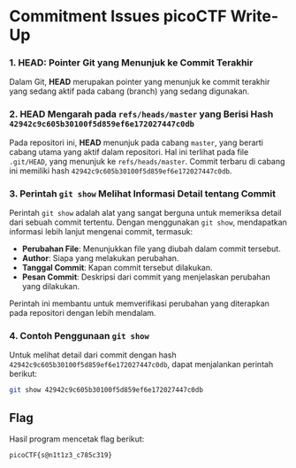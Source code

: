 # Commitment Issues picoCTF Write-Up

### 1. **HEAD: Pointer Git yang Menunjuk ke Commit Terakhir**

Dalam Git, **HEAD** merupakan pointer yang menunjuk ke commit terakhir yang sedang aktif pada cabang (branch) yang sedang digunakan. 

### 2. **HEAD Mengarah pada `refs/heads/master` yang Berisi Hash `42942c9c605b30100f5d859ef6e172027447c0db`**

Pada repositori ini, **HEAD** menunjuk pada cabang `master`, yang berarti cabang utama yang aktif dalam repositori. Hal ini terlihat pada file `.git/HEAD`, yang menunjuk ke `refs/heads/master`. Commit terbaru di cabang ini memiliki hash `42942c9c605b30100f5d859ef6e172027447c0db`.

### 3. **Perintah `git show` Melihat Informasi Detail tentang Commit**

Perintah `git show` adalah alat yang sangat berguna untuk memeriksa detail dari sebuah commit tertentu. Dengan menggunakan `git show`, mendapatkan informasi lebih lanjut mengenai commit, termasuk:
- **Perubahan File**: Menunjukkan file yang diubah dalam commit tersebut.
- **Author**: Siapa yang melakukan perubahan.
- **Tanggal Commit**: Kapan commit tersebut dilakukan.
- **Pesan Commit**: Deskripsi dari commit yang menjelaskan perubahan yang dilakukan.

Perintah ini membantu untuk memverifikasi perubahan yang diterapkan pada repositori dengan lebih mendalam.

### 4. **Contoh Penggunaan `git show`**

Untuk melihat detail dari commit dengan hash `42942c9c605b30100f5d859ef6e172027447c0db`, dapat menjalankan perintah berikut:
```bash
git show 42942c9c605b30100f5d859ef6e172027447c0db
```

## Flag
Hasil program mencetak flag berikut:
```
picoCTF{s@n1t1z3_c785c319}
```
